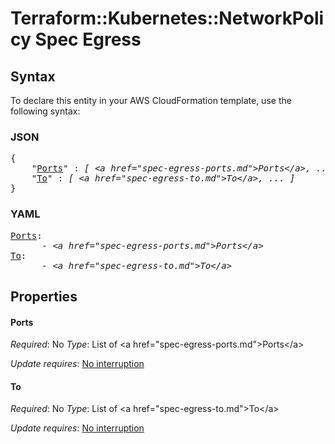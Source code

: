 # Terraform::Kubernetes::NetworkPolicy Spec Egress

## Syntax

To declare this entity in your AWS CloudFormation template, use the following syntax:

### JSON

<pre>
{
    "<a href="#ports" title="Ports">Ports</a>" : <i>[ &lt;a href=&#34;spec-egress-ports.md&#34;&gt;Ports&lt;/a&gt;, ... ]</i>,
    "<a href="#to" title="To">To</a>" : <i>[ &lt;a href=&#34;spec-egress-to.md&#34;&gt;To&lt;/a&gt;, ... ]</i>
}
</pre>

### YAML

<pre>
<a href="#ports" title="Ports">Ports</a>: <i>
      - &lt;a href=&#34;spec-egress-ports.md&#34;&gt;Ports&lt;/a&gt;</i>
<a href="#to" title="To">To</a>: <i>
      - &lt;a href=&#34;spec-egress-to.md&#34;&gt;To&lt;/a&gt;</i>
</pre>

## Properties

#### Ports

_Required_: No
_Type_: List of &lt;a href=&#34;spec-egress-ports.md&#34;&gt;Ports&lt;/a&gt;

_Update requires_: [No interruption](https://docs.aws.amazon.com/AWSCloudFormation/latest/UserGuide/using-cfn-updating-stacks-update-behaviors.html#update-no-interrupt)

#### To

_Required_: No
_Type_: List of &lt;a href=&#34;spec-egress-to.md&#34;&gt;To&lt;/a&gt;

_Update requires_: [No interruption](https://docs.aws.amazon.com/AWSCloudFormation/latest/UserGuide/using-cfn-updating-stacks-update-behaviors.html#update-no-interrupt)

